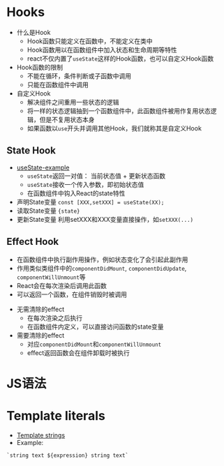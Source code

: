 # Hooks
* 什么是Hook
    - Hook函数只能定义在函数中，不能定义在类中
    - Hook函数用以在函数组件中加入状态和生命周期等特性
    - react不仅内置了`useState`这样的Hook函数，也可以自定义Hook函数
* Hook函数的限制
    - 不能在循环，条件判断或子函数中调用
    - 只能在函数组件中调用
* 自定义Hook
    - 解决组件之间重用一些状态的逻辑
    - 将一样的状态逻辑抽到一个函数组件中，此函数组件被用作复用状态逻辑，但是不复用状态本身
    - 如果函数以`use`开头并调用其他Hook，我们就称其是自定义Hook
## State Hook
- [useState-example](./src/Example.js)
    - `useState`返回一对值： 当前状态值 + 更新状态函数
    - `useState`接收一个传入参数，即初始状态值
    - 在函数组件中钩入React的state特性
- 声明State变量
    `const [XXX,setXXX] = useState(XX);`
- 读取State变量
    `{state}`
- 更新State变量
    利用setXXX和XXX变量直接操作，如`setXXX(...)`

## Effect Hook
- 在函数组件中执行副作用操作，例如状态变化了会引起此副作用
- 作用类似类组件中的`componentDidMount`, `componentDidUpdate`, `componentWillUnmount`等
- React会在每次渲染后调用此函数
- 可以返回一个函数，在组件销毁时被调用
* 无需清除的effect
    - 在每次渲染之后执行
    - 在函数组件内定义，可以直接访问函数的state变量
* 需要清除的effect
    - 对应`componentDidMount`和`componentWillUnmount`
    - effect返回函数会在组件卸载时被执行

# JS语法
# Template literals
- [Template strings](https://developer.mozilla.org/en-US/docs/Web/JavaScript/Reference/Template_literals)
- Example:
```
`string text ${expression} string text`
```